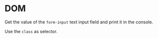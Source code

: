 # DOM

Get the value of the `form-input` text input field and print it in the console.

Use the `class` as selector.